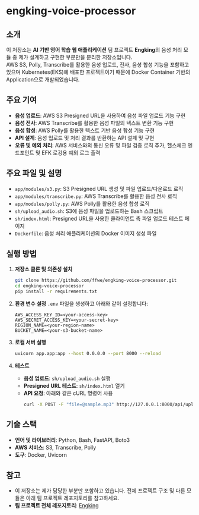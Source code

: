 # engking-voice-processor

## 소개
이 저장소는 **AI 기반 영어 학습 웹 애플리케이션** 팀 프로젝트 **Engking**의 음성 처리 모듈 중 제가 설계하고 구현한 부분만을 분리한 저장소입니다.  
AWS S3, Polly, Transcribe를 활용한 음성 업로드, 전사, 음성 합성 기능을 포함하고 있으며 Kubernetes(EKS)에 배포한 프로젝트이기 때문에 Docker Container 기반의 Application으로 개발되었습니다.

## 주요 기여
- **음성 업로드**: AWS S3 Presigned URL을 사용하여 음성 파일 업로드 기능 구현
- **음성 전사**: AWS Transcribe를 활용한 음성 파일의 텍스트 변환 기능 구현
- **음성 합성**: AWS Polly를 활용한 텍스트 기반 음성 합성 기능 구현
- **API 설계**: 음성 업로드 및 처리 결과를 반환하는 API 설계 및 구현
- **오류 및 예외 처리**: AWS 서비스와의 통신 오류 및 파일 검증 로직 추가, 헬스체크 엔드포인트 및 EFK 로깅용 예외 로그 출력

## 주요 파일 및 설명
- `app/modules/s3.py`: S3 Presigned URL 생성 및 파일 업로드/다운로드 로직
- `app/modules/transcribe.py`: AWS Transcribe를 활용한 음성 전사 로직
- `app/modules/polly.py`: AWS Polly를 활용한 음성 합성 로직
- `sh/upload_audio.sh`: S3에 음성 파일을 업로드하는 Bash 스크립트
- `sh/index.html`: Presigned URL을 사용한 클라이언트 측 파일 업로드 테스트 페이지
- `Dockerfile`: 음성 처리 애플리케이션의 Docker 이미지 생성 파일

## 실행 방법
1. **저장소 클론 및 의존성 설치**
   ```bash
   git clone https://github.com/ffwe/engking-voice-processor.git
   cd engking-voice-processor
   pip install -r requirements.txt
   ```

2. **환경 변수 설정**
   `.env` 파일을 생성하고 아래와 같이 설정합니다:
   ```
   AWS_ACCESS_KEY_ID=<your-access-key>
   AWS_SECRET_ACCESS_KEY=<your-secret-key>
   REGION_NAME=<your-region-name>
   BUCKET_NAME=<your-s3-bucket-name>
   ```

3. **로컬 서버 실행**
   ```bash
   uvicorn app.app:app --host 0.0.0.0 --port 8000 --reload
   ```

4. **테스트**
   - **음성 업로드**: `sh/upload_audio.sh` 실행
   - **Presigned URL 테스트**: `sh/index.html` 열기
   - **API 요청**: 아래와 같은 cURL 명령어 사용
     ```bash
     curl -X POST -F "file=@sample.mp3" http://127.0.0.1:8000/api/upload/
     ```

## 기술 스택
- **언어 및 라이브러리**: Python, Bash, FastAPI, Boto3
- **AWS 서비스**: S3, Transcribe, Polly
- **도구**: Docker, Uvicorn

## 참고
- 이 저장소는 제가 담당한 부분만 포함하고 있습니다. 전체 프로젝트 구조 및 다른 모듈은 아래 팀 프로젝트 레포지토리를 참고하세요.
- **팀 프로젝트 전체 레포지토리**: [Engking](https://github.com/acs5-4/engking)
